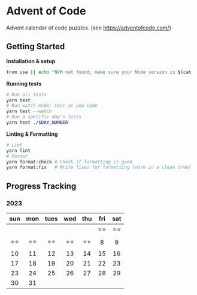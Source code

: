 # Advent of Code

Advent calendar of code puzzles. (see https://adventofcode.com/)

## Getting Started

**Installation & setup**

```sh
(nvm use || echo "NVM not found; make sure your Node version is $(cat .nvmrc)") && yarn install
```

**Running tests**

```sh
# Run all tests
yarn test
# Run watch mode; test as you code
yarn test --watch
# Run a specific day's tests
yarn test ./$DAY_NUMBER
```

**Linting & Formatting**

```sh
# Lint
yarn lint
# Format
yarn format:check # Check if formatting is good
yarn format:fix   # Write fixes for formatting (work in a clean tree)
```

## Progress Tracking

### 2023

|  sun   |  mon   |  tues  |  wed   |  thu   | fri  |  sat   |
| :----: | :----: | :----: | :----: | :----: | :--: | :----: |
|        |        |        |        |        | ⭐⭐ | ⭐️⭐️ |
| ⭐️⭐️ | ⭐️⭐️ | ⭐️⭐️ | ⭐️⭐️ | ⭐️⭐️ |  8   |   9    |
|   10   |   11   |   12   |   13   |   14   |  15  |   16   |
|   17   |   18   |   19   |   20   |   21   |  22  |   23   |
|   23   |   24   |   25   |   26   |   27   |  28  |   29   |
|   30   |   31   |        |        |        |      |        |
